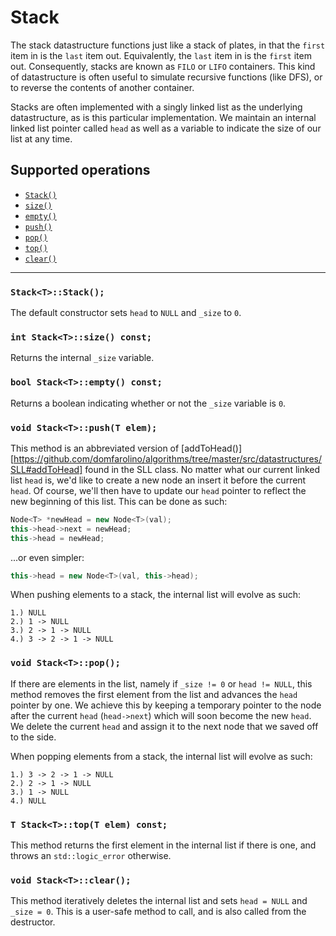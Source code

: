 # Stack

The stack datastructure functions just like a stack of plates, in that the `first` item in is the
`last` item out. Equivalently, the `last` item in is the `first` item out. Consequently, stacks are
known as `FILO` or `LIFO` containers. This kind of datastructure is often useful to simulate recursive
functions (like DFS), or to reverse the contents of another container.

Stacks are often implemented with a singly linked list as the underlying datastructure, as is this particular
implementation. We maintain an internal linked list pointer called `head` as well as a variable to indicate the
size of our list at any time.

## Supported operations

 - [`Stack()`](#default-constructor)
 - [`size()`](#size)
 - [`empty()`](#empty)
 - [`push()`](#push)
 - [`pop()`](#pop)
 - [`top()`](#top)
 - [`clear()`](#clear)

----

<a name="default-constructor"></a>
### `Stack<T>::Stack();`

The default constructor sets `head` to `NULL` and `_size` to `0`.

<a name="size"></a>
### `int Stack<T>::size() const;`

Returns the internal `_size` variable.

<a name="empty"></a>
### `bool Stack<T>::empty() const;`

Returns a boolean indicating whether or not the `_size` variable is `0`.

<a name="push"></a>
### `void Stack<T>::push(T elem);`

This method is an abbreviated version of
[addToHead()][https://github.com/domfarolino/algorithms/tree/master/src/datastructures/SLL#addToHead] found
in the SLL class. No matter what our current linked list `head` is, we'd like to create a new node an insert
it before the current `head`. Of course, we'll then have to update our `head` pointer to reflect the new beginning
of this list. This can be done as such:

```cpp
Node<T> *newHead = new Node<T>(val);
this->head->next = newHead;
this->head = newHead;
```

...or even simpler:

```cpp
this->head = new Node<T>(val, this->head);
```

When pushing elements to a stack, the internal list will evolve as such:

```
1.) NULL
2.) 1 -> NULL
3.) 2 -> 1 -> NULL
4.) 3 -> 2 -> 1 -> NULL
```

<a name="pop"></a>
### `void Stack<T>::pop();`

If there are elements in the list, namely if `_size != 0` or `head != NULL`, this method removes the first element
from the list and advances the `head` pointer by one. We achieve this by keeping a temporary pointer to the node after
the current `head` (`head->next`) which will soon become the new `head`. We delete the current `head` and assign it to
the next node that we saved off to the side.

When popping elements from a stack, the internal list will evolve as such:

```
1.) 3 -> 2 -> 1 -> NULL
2.) 2 -> 1 -> NULL
3.) 1 -> NULL
4.) NULL
```

<a name="top"></a>
### `T Stack<T>::top(T elem) const;`

This method returns the first element in the internal list if there is one, and throws an `std::logic_error` otherwise.

<a name="clear"></a>
### `void Stack<T>::clear();`

This method iteratively deletes the internal list and sets `head = NULL` and `_size = 0`. This is a user-safe method to call, and is
also called from the destructor.
